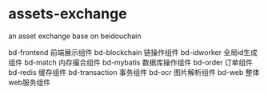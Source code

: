 # assets-exchange
an asset exchange base on beidouchain

bd-frontend 前端展示组件
bd-blockchain 链操作组件
bd-idworker 全局id生成组件
bd-match 内存撮合组件
bd-mybatis 数据库操作组件
bd-order 订单组件
bd-redis 缓存组件
bd-transaction 事务组件
bd-ocr 图片解析组件
bd-web 整体web服务组件
